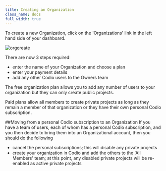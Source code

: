 ```yaml
---
title: Creating an Organization
class_name: docs
full_width: true
---
```


To create a new Organization, click on the 'Organizations' link in the left hand side of your dashboard. 

![orgcreate](/img/docs/createorg.png)

There are now 3 steps required

- enter the name of your Organization and choose a plan
- enter your payment details
- add any other Codio users to the Owners team

The free organization plan allows you to add any number of users to your organization but they can only create public projects. 

Paid plans allow all members to create private projects as long as they remain a member of that organization or they have their own personal Codio subscription.

##Moving from a personal Codio subscription to an Organization
If you have a team of users, each of whom has a personal Codio subscription, and you then decide to bring them into an Organizational account, then you should do the following 

- cancel the personal subscriptions; this will disable any private projects
- create your organization in Codio and add the others to the 'All Members' team; at this point, any disabled private projects will be re-enabled as active private projects

